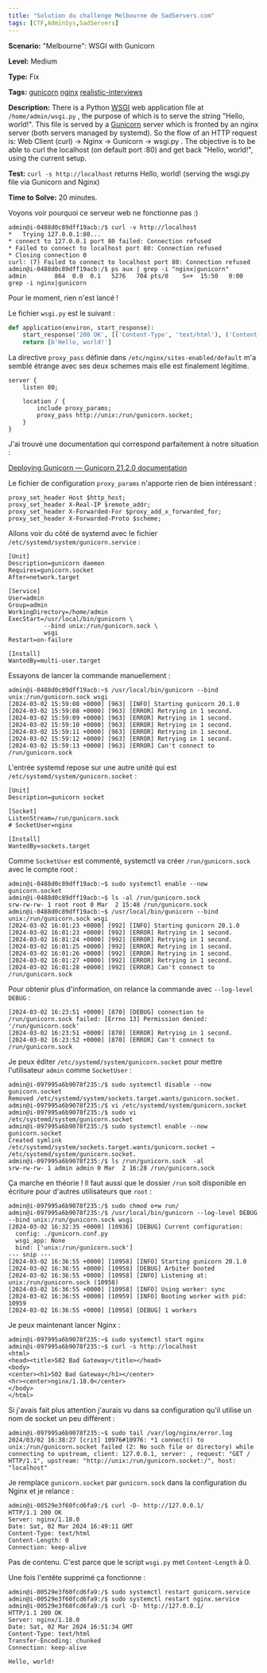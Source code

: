 ```yaml
---
title: "Solution du challenge Melbourne de SadServers.com"
tags: [CTF,AdminSys,SadServers]
---
```


**Scenario:** "Melbourne": WSGI with Gunicorn

**Level:** Medium

**Type:** Fix

**Tags:** [gunicorn](https://sadservers.com/tag/gunicorn)   [nginx](https://sadservers.com/tag/nginx)   [realistic-interviews](https://sadservers.com/tag/realistic-interviews)  

**Description:** There is a Python [WSGI](https://en.wikipedia.org/wiki/Web_Server_Gateway_Interface) web application file at `/home/admin/wsgi.py` , the purpose of which is to serve the string "Hello, world!". This file is served by a [Gunicorn](https://docs.gunicorn.org/en/stable/) server which is fronted by an nginx server (both servers managed by systemd). So the flow of an HTTP request is: Web Client (curl) -> Nginx -> Gunicorn -> wsgi.py . The objective is to be able to curl the localhost (on default port :80) and get back "Hello, world!", using the current setup.

**Test:** `curl -s http://localhost` returns Hello, world! (serving the wsgi.py file via Gunicorn and Nginx)

**Time to Solve:** 20 minutes.

Voyons voir pourquoi ce serveur web ne fonctionne pas :)

```console
admin@i-0488d0c89dff19acb:/$ curl -v http://localhost 
*   Trying 127.0.0.1:80...
* connect to 127.0.0.1 port 80 failed: Connection refused
* Failed to connect to localhost port 80: Connection refused
* Closing connection 0
curl: (7) Failed to connect to localhost port 80: Connection refused
admin@i-0488d0c89dff19acb:/$ ps aux | grep -i "nginx|gunicorn"
admin        864  0.0  0.1   5276   704 pts/0    S<+  15:50   0:00 grep -i nginx|gunicorn
```

Pour le moment, rien n'est lancé !

Le fichier `wsgi.py` est le suivant :

```python
def application(environ, start_response):
    start_response('200 OK', [('Content-Type', 'text/html'), ('Content-Length', '0'), ])
    return [b'Hello, world!']
```

La directive `proxy_pass` définie dans `/etc/nginx/sites-enabled/default` m'a semblé étrange avec ses deux schemes mais elle est finalement légitime.

```nginx
server {
    listen 80;

    location / {
        include proxy_params;
        proxy_pass http://unix:/run/gunicorn.socket;
    }
}
```

J'ai trouvé une documentation qui correspond parfaitement à notre situation :

[Deploying Gunicorn &mdash; Gunicorn 21.2.0 documentation](https://docs.gunicorn.org/en/stable/deploy.html#systemd)

Le fichier de configuration `proxy_params` n'apporte rien de bien intéressant :

```nginx
proxy_set_header Host $http_host;
proxy_set_header X-Real-IP $remote_addr;
proxy_set_header X-Forwarded-For $proxy_add_x_forwarded_for;
proxy_set_header X-Forwarded-Proto $scheme;
```

Allons voir du côté de systemd avec le fichier `/etc/systemd/system/gunicorn.service` :

```systemd
[Unit]
Description=gunicorn daemon
Requires=gunicorn.socket
After=network.target

[Service]
User=admin
Group=admin
WorkingDirectory=/home/admin
ExecStart=/usr/local/bin/gunicorn \
          --bind unix:/run/gunicorn.sock \
          wsgi
Restart=on-failure

[Install]
WantedBy=multi-user.target
```

Essayons de lancer la commande manuellement :

```console
admin@i-0488d0c89dff19acb:~$ /usr/local/bin/gunicorn --bind unix:/run/gunicorn.sock wsgi
[2024-03-02 15:59:08 +0000] [963] [INFO] Starting gunicorn 20.1.0
[2024-03-02 15:59:08 +0000] [963] [ERROR] Retrying in 1 second.
[2024-03-02 15:59:09 +0000] [963] [ERROR] Retrying in 1 second.
[2024-03-02 15:59:10 +0000] [963] [ERROR] Retrying in 1 second.
[2024-03-02 15:59:11 +0000] [963] [ERROR] Retrying in 1 second.
[2024-03-02 15:59:12 +0000] [963] [ERROR] Retrying in 1 second.
[2024-03-02 15:59:13 +0000] [963] [ERROR] Can't connect to /run/gunicorn.sock
```

L'entrée systemd repose sur une autre unité qui est `/etc/systemd/system/gunicorn.socket` :

```systemd
[Unit]
Description=gunicorn socket

[Socket]
ListenStream=/run/gunicorn.sock
# SocketUser=nginx

[Install]
WantedBy=sockets.target
```

Comme `SocketUser` est commenté, systemctl va créer `/run/gunicorn.sock` avec le compte root :

```console
admin@i-0488d0c89dff19acb:~$ sudo systemctl enable --now gunicorn.socket
admin@i-0488d0c89dff19acb:~$ ls -al /run/gunicorn.sock
srw-rw-rw- 1 root root 0 Mar  2 15:48 /run/gunicorn.sock
admin@i-0488d0c89dff19acb:~$ /usr/local/bin/gunicorn --bind unix:/run/gunicorn.sock wsgi
[2024-03-02 16:01:23 +0000] [992] [INFO] Starting gunicorn 20.1.0
[2024-03-02 16:01:23 +0000] [992] [ERROR] Retrying in 1 second.
[2024-03-02 16:01:24 +0000] [992] [ERROR] Retrying in 1 second.
[2024-03-02 16:01:25 +0000] [992] [ERROR] Retrying in 1 second.
[2024-03-02 16:01:26 +0000] [992] [ERROR] Retrying in 1 second.
[2024-03-02 16:01:27 +0000] [992] [ERROR] Retrying in 1 second.
[2024-03-02 16:01:28 +0000] [992] [ERROR] Can't connect to /run/gunicorn.sock
```

Pour obtenir plus d'information, on relance la commande avec `--log-level DEBUG` :

```
[2024-03-02 16:23:51 +0000] [870] [DEBUG] connection to /run/gunicorn.sock failed: [Errno 13] Permission denied: '/run/gunicorn.sock'
[2024-03-02 16:23:51 +0000] [870] [ERROR] Retrying in 1 second.
[2024-03-02 16:23:52 +0000] [870] [ERROR] Can't connect to /run/gunicorn.sock
```

Je peux éditer `/etc/systemd/system/gunicorn.socket` pour mettre l'utilisateur `admin` comme `SocketUser` : 

```console
admin@i-097995a6b9078f235:/$ sudo systemctl disable --now gunicorn.socket
Removed /etc/systemd/system/sockets.target.wants/gunicorn.socket.
admin@i-097995a6b9078f235:/$ vi /etc/systemd/system/gunicorn.socket
admin@i-097995a6b9078f235:/$ sudo vi /etc/systemd/system/gunicorn.socket
admin@i-097995a6b9078f235:/$ sudo systemctl enable --now gunicorn.socket
Created symlink /etc/systemd/system/sockets.target.wants/gunicorn.socket → /etc/systemd/system/gunicorn.socket.
admin@i-097995a6b9078f235:/$ ls /run/gunicorn.sock  -al
srw-rw-rw- 1 admin admin 0 Mar  2 16:28 /run/gunicorn.sock
```

Ça marche en théorie ! Il faut aussi que le dossier `/run` soit disponible en écriture pour d'autres utilisateurs que `root` :

```console
admin@i-097995a6b9078f235:/$ sudo chmod o+w run/
admin@i-097995a6b9078f235:/$ /usr/local/bin/gunicorn --log-level DEBUG --bind unix:/run/gunicorn.sock wsgi
[2024-03-02 16:32:35 +0000] [10936] [DEBUG] Current configuration:
  config: ./gunicorn.conf.py
  wsgi_app: None
  bind: ['unix:/run/gunicorn.sock']
--- snip ---
[2024-03-02 16:36:55 +0000] [10958] [INFO] Starting gunicorn 20.1.0
[2024-03-02 16:36:55 +0000] [10958] [DEBUG] Arbiter booted
[2024-03-02 16:36:55 +0000] [10958] [INFO] Listening at: unix:/run/gunicorn.sock (10958)
[2024-03-02 16:36:55 +0000] [10958] [INFO] Using worker: sync
[2024-03-02 16:36:55 +0000] [10959] [INFO] Booting worker with pid: 10959
[2024-03-02 16:36:55 +0000] [10958] [DEBUG] 1 workers
```

Je peux maintenant lancer Nginx :

```console
admin@i-097995a6b9078f235:~$ sudo systemctl start nginx
admin@i-097995a6b9078f235:~$ curl -s http://localhost
<html>
<head><title>502 Bad Gateway</title></head>
<body>
<center><h1>502 Bad Gateway</h1></center>
<hr><center>nginx/1.18.0</center>
</body>
</html>
```

Si j'avais fait plus attention j'aurais vu dans sa configuration qu'il utilise un nom de socket un peu différent :

```console
admin@i-097995a6b9078f235:~$ sudo tail /var/log/nginx/error.log
2024/03/02 16:38:27 [crit] 10976#10976: *1 connect() to unix:/run/gunicorn.socket failed (2: No such file or directory) while connecting to upstream, client: 127.0.0.1, server: , request: "GET / HTTP/1.1", upstream: "http://unix:/run/gunicorn.socket:/", host: "localhost"
```

Je remplace `gunicorn.socket` par `gunicorn.sock` dans la configuration du Nginx et je relance :

```console
admin@i-00529e3f60fcd6fa9:/$ curl -D- http://127.0.0.1/
HTTP/1.1 200 OK
Server: nginx/1.18.0
Date: Sat, 02 Mar 2024 16:49:11 GMT
Content-Type: text/html
Content-Length: 0
Connection: keep-alive
```

Pas de contenu. C'est parce que le script `wsgi.py` met `Content-Length` à 0.

Une fois l'entête supprimé ça fonctionne :

```console
admin@i-00529e3f60fcd6fa9:/$ sudo systemctl restart gunicorn.service
admin@i-00529e3f60fcd6fa9:/$ sudo systemctl restart nginx.service
admin@i-00529e3f60fcd6fa9:/$ curl -D- http://127.0.0.1/
HTTP/1.1 200 OK
Server: nginx/1.18.0
Date: Sat, 02 Mar 2024 16:51:34 GMT
Content-Type: text/html
Transfer-Encoding: chunked
Connection: keep-alive

Hello, world!
```
